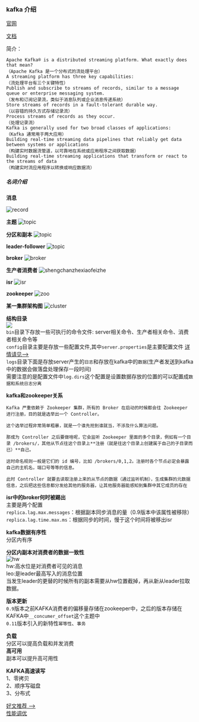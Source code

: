### kafka 介绍

[官网](http://kafka.apache.org/)  

[文档](http://kafka.apache.org/0110/documentation.html)

简介：  
```
Apache Kafka® is a distributed streaming platform. What exactly does that mean?  
（Apache Kafka 是一个分布式的流处理平台）  
A streaming platform has three key capabilities:  
（流处理平台有三个关键特性）  
Publish and subscribe to streams of records, similar to a message queue or enterprise messaging system.  
（发布和订阅记录流，类似于消息队列或企业消息传递系统）  
Store streams of records in a fault-tolerant durable way.  
（以容错的持久方式存储记录流）  
Process streams of records as they occur.  
（处理记录流）  
Kafka is generally used for two broad classes of applications:  
（Kafka 通常用于两大应用）  
Building real-time streaming data pipelines that reliably get data between systems or applications  
（构建实时数据流管道，以可靠地在系统或应用程序之间获取数据）  
Building real-time streaming applications that transform or react to the streams of data  
（构建实时流应用程序以转换或响应数据流）  

```

##### 名词介绍

**消息**  

![record](./img/record.png)  

**主题** 
![topic](./img/topic.png)

**分区和副本**
![topic](./img/replica.png)

**leader-follower** 
![topic](./img/leader-flower.png)

**broker** 
![broker](./img/broker.png)

**生产者消费者** 
![shengchanzhexiaofeizhe](./img/pro-consu.png)

**isr** 
![isr](./img/isr.png)

**zookeeper** 
![zoo](./img/zookeepere.png)

**某一集群架构图** 
![cluster](./img/cluster.png)


**结构目录**  
![](./img/stracture.png)  
`bin`目录下存放一些可执行的命令文件: server相关命令、生产者相关命令、消费者相关命令等  
`config`目录主要是存放一些配置文件,其中`server.properties`是主要配置文件 [详情请见-->](/mq/KAFKA_CONFIG.MD)  
`logs`目录下面是存放server产生的`日志`和存放在kafka中的`数据`(生产者发送到kafka中的数据会做落盘处理保存一段时间)  
需要注意的是配置文件中`log.dirs`这个配置是设置数据存放的位置的可以配置成`数据和系统日志分离`

**kafka和zookeeper关系**
```text
Kafka 严重依赖于 Zookeeper 集群，所有的 Broker 在启动的时候都会往 Zookeeper 进行注册，目的就是选举出一个 Controller。

这个选举过程非常简单粗暴，就是一个谁先抢到谁就当，不涉及什么算法问题。

那成为 Controller 之后要做啥呢，它会监听 Zookeeper 里面的多个目录，例如有一个目录 /brokers/，其他从节点往这个目录上**注册（就是往这个目录上创建属于自己的子目录而已）**自己。

这时命名规则一般是它们的 id 编号，比如 /brokers/0,1,2。注册时各个节点必定会暴露自己的主机名，端口号等等的信息。

此时 Controller 就要去读取注册上来的从节点的数据（通过监听机制），生成集群的元数据信息，之后把这些信息都分发给其他的服务器，让其他服务器能感知到集群中其它成员的存在
```

**isr中的broker何时被踢出**  
主要是两个配置  
`replica.lag.max.messages`：根据副本同步消息的量（0.9版本中该属性被移除）  
`replica.lag.time.max.ms`：根据同步的时间，慢于这个时间将被移出isr 

**kafka数据有序性**  
分区内有序

**分区内副本对消费者的数据一致性**  
![hw](./img/hw&leo.png)  
hw:高水位是对消费者可见的消息  
leo:是leader最高写入的消息位置  
当发生leader的更替的时候所有的副本需要从hw位置截掉，再从新从leader拉取数据。


**版本更新**  
`0.9`版本之前KAFKA消费者的偏移量存储在zookeeper中，之后的版本存储在KAFKA中`__concumer_offset`这个主题中  
`0.11`版本引入的新特性`幂等性`、`事务`

**负载**  
分区可以提高负载和并发消费  
**高可用**  
副本可以提升高可用性  

**KAFKA高速读写**  
1、零拷贝  
2、顺序写磁盘  
3、分布式  

[好文推荐 -->](https://blog.csdn.net/u013573133/article/details/48142677)  
[性能调优](https://www.jianshu.com/p/f62099d174d9)
